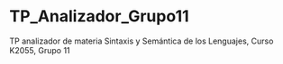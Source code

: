 # TP_Analizador_Grupo11
TP analizador de materia Sintaxis y Semántica de los Lenguajes, Curso K2055, Grupo 11
